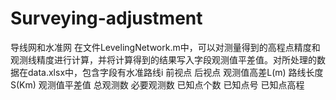 # Surveying-adjustment
导线网和水准网
在文件LevelingNetwork.m中，可以对测量得到的高程点精度和观测线精度进行计算，并将计算得到的结果写入字段观测值平差值。对所处理的数据在data.xlsx中，包含字段有水准路线i	 前视点	后视点	观测值高差L(m)	路线长度S(Km)	观测值平差值	总观测数	必要观测数	已知点个数	已知点号	已知点高程
